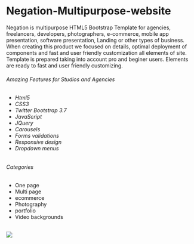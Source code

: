 # Negation-Multipurpose-website
Negation is multipurpose HTML5 Bootstrap Template for agencies, freelancers, developers, photographers, e-commerce, mobile app presentation, software presentation, Landing or other types of business. When creating this product we focused on details, optimal deployment of components and fast and user friendly customization all elements of site. Template is prepared taking into account pro and beginer users. Elements are ready to fast and user friendly customizing.

<h6>Amazing Features for Studios and Agencies<h6/>

<ul>
 <li>
  Html5
 </li>
  <li>
  CSS3
 </li>
 <li>
  Twitter Bootstrap 3.7
 </li>
 <li>
  JavaScript
 </li>
 <li>
  JQuery
 </li>
 <li>
  Carousels
 </li>
 <li>
  Forms validations
 </li>
 <li>
  Responsive design
 </li>
 <li>
  Dropdown menus
 </li> 
</ul>

<h6> Categories </h6>

<ul>
 <li>
  One page 
 </li>
  <li>
  Multi page
 </li>
 <li>
  ecommerce
 </li>
 <li>
  Photography
 </li>
 <li>
  portfolio
 </li>
 <li>
  Video backgrounds
 </li>
</ul>
<br/>

<img src="http://danielpervaiz.com/github/images/negation.png"/>
